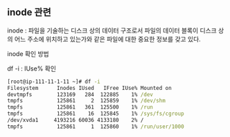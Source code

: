 ## inode 관련

inode : 파일을 기술하는 디스크 상의 데이터 구조로서 파일의 데이터 블록이 디스크 상의 어느 주소에 위치하고 있는가와 같은 파일에 대한 중요한 정보를 갖고 있다.
 
inode 확인 방법

df -i : IUse% 확인
```cmd
[root@ip-111-11-1-11 ~]# df -i
Filesystem      Inodes IUsed   IFree IUse% Mounted on
devtmpfs        123169   284  122885    1% /dev
tmpfs           125861     2  125859    1% /dev/shm
tmpfs           125861   361  125500    1% /run
tmpfs           125861    16  125845    1% /sys/fs/cgroup
/dev/xvda1     4193216 60036 4133180    2% /
tmpfs           125861     1  125860    1% /run/user/1000
```


